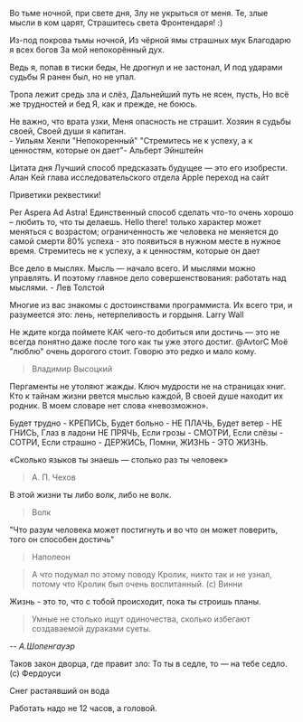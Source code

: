 
Во тьме ночной, при свете дня,
Злу не укрыться от меня.
Те, злые мысли в ком царят,
Страшитесь света Фронтендаря! :)





Из-под покрова тьмы ночной,
Из чёрной ямы страшных мук
Благодарю я всех богов
За мой непокорённый дух.

Ведь я, попав в тиски беды,
Не дрогнул и не застонал,
И под ударами судьбы
Я ранен был, но не упал.

Тропа лежит средь зла и слёз,
Дальнейший путь не ясен, пусть,
Но всё же трудностей и бед
Я, как и прежде, не боюсь.

Не важно, что врата узки,
Меня опасность не страшит.
Хозяин я судьбы своей,
Своей души я капитан.   
                                       - Уильям Хенли "Непокоренный"
"Стремитесь не к успеху, а к ценностям, которые он дает​"-  Альберт Эйнштейн

Цитата дня
Лучший способ предсказать будущее — это его изобрести.
Алан Кей глава исследовательского отдела Apple
переход на сайт

Приветики реквестики!

Per Aspera Ad Astra!
Единственный способ сделать что-то очень хорошо – любить то, что ты делаешь.
Hello there!
только характер может меняться с возрастом; ограниченность же человека не меняется до самой смерти
80% успеха - это появиться в нужном месте в нужное время.
 Стремитесь не к успеху, а к ценностям, которые он дает​

Все дело в мыслях. Мысль — начало всего. И мыслями можно управлять. И поэтому главное дело совершенствования: работать над мыслями. - Лев Толстой

Многие из вас знакомы с достоинствами программиста. Их всего три, и разумеется это: лень, нетерпеливость и гордыня. Larry Wall

Не ждите когда поймете КАК чего-то добиться или достичь — это не всегда понятно даже после того как ты уже этого достиг. @AvtorC
Моё "люблю" очень дорогого стоит. Говорю это редко и мало кому.
>
> Владимир Высоцкий

Пергаменты не утоляют жажды. Ключ мудрости не на страницах книг. Кто к тайнам жизни рвется мыслью каждой, В своей душе находит их родник.
В моем словаре нет слова «невозможно».

Будет трудно - КРЕПИСЬ,
Будет больно - НЕ ПЛАЧЬ,
Будет ветер - НЕ ГНИСЬ,
Глаз в ладони НЕ ПРЯЧЬ,
Если грозы - СМОТРИ,
Если слёзы - СОТРИ,
Если страшно - ДЕРЖИСЬ,
Помни, ЖИЗНЬ - ЭТО ЖИЗНЬ.

«Сколько языков ты знаешь — столько раз ты человек»
> А. П. Чехов

В этой жизни ты либо волк, либо не волк.
> Волк

"Что разум человека может постигнуть и во что он может поверить, того он способен достичь"
> Наполеон

> А что подумал по этому поводу Кролик, никто так и не узнал, потому что Кролик был очень воспитанный.
(с) Винни

Жизнь - это то, что с тобой происходит, пока ты строишь планы.

> Умные не столько ищут одиночества, сколько избегают создаваемой дураками суеты.

-- <cite>А.Шопенгауэр</cite>

Таков закон дворца, где правит зло: То ты в седле, то — на тебе седло. (с) Фердоуси

Снег растаявший он вода 

Работать надо не 12 часов, а головой.
